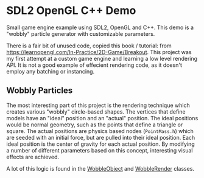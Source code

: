 # SDL2 OpenGL C++ Demo
Small game engine example using SDL2, OpenGL and C++. This demo is a "wobbly" particle generator with customizable parameters.

There is a fair bit of unused code, copied this book / tutorial: from https://learnopengl.com/In-Practice/2D-Game/Breakout. This project was my first attempt at a custom game engine and learning a low level rendering API. It is not a good example of effecient rendering code, as it doesn't employ any batching or instancing.

## Wobbly Particles
The most interesting part of this project is the rendering technique which creates various "wobbly" circle-based shapes. The vertices that define models have an "ideal" position and an "actual" position. The ideal positions would be normal geometry, such as the points that define a triangle or square. The actual positions are physics based nodes (`PointMass.h`) which are seeded with an initial force, but are pulled into their ideal position. Each ideal position is the center of gravity for each actual position. By modifying a number of different parameters based on this concept, interesting visual effects are achieved.

A lot of this logic is found in the [WobbleObject](https://github.com/sabajt/SDL2OpenGLDemo/blob/main/GameEngine/src/Core/WobbleObject.cpp) and [WobbleRender](https://github.com/sabajt/SDL2OpenGLDemo/blob/main/GameEngine/src/Graphics/WobbleRenderer.cpp) classes. 
